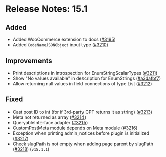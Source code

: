 # Release Notes: 15.1

## Added

- Added WooCommerce extension to docs ([#3195](https://github.com/GatoGraphQL/GatoGraphQL/pull/3195))
- Added `CodeNameJSONObject` input type ([#3210](https://github.com/GatoGraphQL/GatoGraphQL/pull/3210))

## Improvements

- Print descriptions in introspection for EnumStringScalarTypes ([#3211](https://github.com/GatoGraphQL/GatoGraphQL/pull/3211))
- Show "No values available" in description for EnumStrings ([#a3dafbf7](https://github.com/GatoGraphQL/GatoGraphQL/commit/a3dafbf7213a4d0464af7315992f7ab17c84fdd2))
- Allow returning null values in field connections of type List ([#3212](https://github.com/GatoGraphQL/GatoGraphQL/pull/3212))

## Fixed

- Cast post ID to int (for if 3rd-party CPT returns it as string) ([#3213](https://github.com/GatoGraphQL/GatoGraphQL/pull/3213))
- Meta not returned as array ([#3214](https://github.com/GatoGraphQL/GatoGraphQL/pull/3214))
- QueryableInterface adapter ([#3215](https://github.com/GatoGraphQL/GatoGraphQL/pull/3215))
- CustomPostMeta module depends on Meta module ([#3216](https://github.com/GatoGraphQL/GatoGraphQL/pull/3216))
- Exception when printing admin_notices before plugin is initialized ([#3217](https://github.com/GatoGraphQL/GatoGraphQL/pull/3217))
- Check slugPath is not empty when adding page parent by slugPath ([#3218](https://github.com/GatoGraphQL/GatoGraphQL/pull/3218)) (`v15.1.1`)
